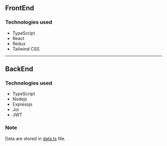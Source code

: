 
## FrontEnd

### Technologies used

- TypeScript
- React
- Redux
- Tailwind CSS

---

## BackEnd

### Technologies used

- TypeScript
- Nodejs
- Expressjs
- Joi
- JWT

### Note

Data are stored in [data.ts](backend/src/data/data.ts) file.
